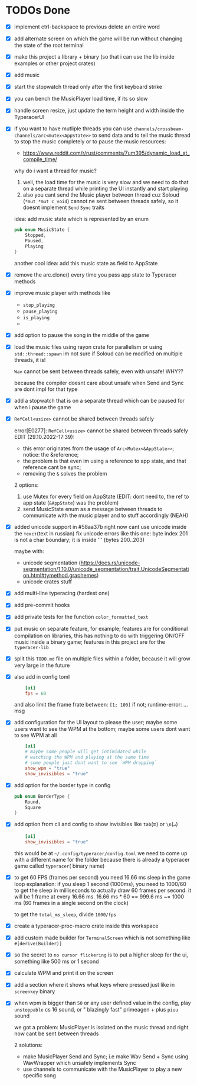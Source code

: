 # TODOs Done

- [x] implement ctrl-backspace to previous delete an entire word

- [x] add alternate screen on which the game will be run without changing the state of the root terminal

- [x] make this project a library + binary (so that i can use the lib inside examples or other project crates)

- [x] add music

- [x] start the stopwatch thread only after the first keyboard strike

- [x] you can bench the MusicPlayer load time, if its so slow

- [x] handle screen resize, just update the term height and width inside the TyperacerUI

- [x] if you want to have mutliple threads you can use `channels/crossbeam-channels/arc<mutex<AppState>>` to send data
  and to tell the music thread to stop the music completely or to pause the music
  resources:
  - https://www.reddit.com/r/rust/comments/7um395/dynamic_load_at_compile_time/

  why do i want a thread for music?
  1. well, the load time for the music is very slow and we need to do that on a separate thread while printing the UI
     instantly and start playing
  2. also you cant send the Music player between thread cuz Soloud (`*mut *mut c_void`) cannot ne sent between threads
     safely, so it doesnt implement `Send` `Sync` traits

  idea: add music state which is represented by an enum
    ```rs
    pub enum MusicState {
        Stopped,
        Paused,
        Playing
    }
    ```
  another cool idea: add this music state as field to AppState

- [x] remove the arc.clone() every time you pass app state to Typeracer methods

- [x] improve music player with methods like
  - `stop_playing`
  - `pause_playing`
  - `is_playing`
  -
- [x] add option to pause the song in the middle of the game

- [x] load the music files using rayon crate for parallelism or using `std::thread::spawn`
  im not sure if Soloud can be modified on multiple threads, it is!

  `Wav` cannot be sent between threads safely, even with unsafe! WHY??

  because the compiler doesnt care about unsafe when Send and Sync are dont impl for that type


- [x] add a stopwatch that is on a separate thread which can be paused for when i pause the game

- [x] `RefCell<usize>` cannot be shared between threads safely

  error[E0277]: `RefCell<usize>` cannot be shared between threads safely
  EDIT (29.10.2022-17:39):
  - this error originates from the usage of `Arc<Mutex<&AppState>>`; notice: the &reference;
  - the problem is that even im using a reference to app state, and that reference cant be sync;
  - removing the `&` solves the problem

  2 options:
  1. use Mutex for every field on AppState (EDIT: dont need to, the ref to app state (`&AppState`) was the problem)
  2. send MusicState enum as a message between threads to communicate
     with the music player and to stuff accordingly (NEAH)

- [x] added unicode support in #58aa37b
  right now cant use unicode inside the `текст`(text in russian)
  fix unicode errors like this one: byte index 201 is not a char boundary; it is inside '’' (bytes 200..203)

  maybe with:
  - unicode
    segmentation (https://docs.rs/unicode-segmentation/1.10.0/unicode_segmentation/trait.UnicodeSegmentation.html#tymethod.graphemes)
  - unicode crates stuff

- [x] add multi-line typeracing (hardest one)

- [x] add pre-commit hooks

- [x] add private tests for the function `color_formatted_text`

- [x] put music on separate feature, for example; features are for conditional compilation on libraries, this has
  nothing to do with triggering ON/OFF music inside a binary game; features in this project are for the `typeracer-lib`

- [x] split this `TODO.md` file on multiple files within a folder, because it will grow very large in the future

- [x] also add in config toml
    ```toml
        [ui]
        fps = 60
    ```
  and also limit the frame frate between: `[1; 100]` if not; runtime-error: ... msg

- [x] add configuration for the UI layout to please the user; maybe some users want to see the WPM at the bottom; maybe
  some users dont want to see WPM at all
    ```toml
        [ui]    
        # maybe some people will get intimidated while
        # watching the WPM and playing at the same time
        # some people just dont want to see `WPM dropping`
        show_wpm = "true"
        show_invisibles = "true"
    ```


- [x] add option for the border type in config
    ```rust
    pub enum BorderType {
        Round,
        Square
    }
    ```


- [x] add option from cli and config to show invisibles like `tab`(`⭾`) or `\n`(`↵`)

    ```toml
        [ui]
        show_invisibles = "true"
    ```
  this would be at `~/.config/typeracer/config.toml`
  we need to come up with a different name for the folder because there is already a typeracer game called `typeracer`(
  binary name)

- [x] to get 60 FPS (frames per second) you need 16.66 ms sleep in the game loop
  explanation: if you sleep 1 second (1000ms), you need to 1000/60 to get the sleep in milliseconds to actually draw 60
  frames per second. it will be 1 frame at every 16.66 ms. 16.66 ms * 60 == 999.6 ms  ~= 1000 ms (60 frames in a single
  second on the clock)

  to get the `total_ms_sleep`, divide `1000/fps`

- [x] create a typeracer-proc-macro crate inside this workspace

- [x] add custom made builder for `TerminalScreen` which is not something like `#[derive(Builder)]`


- [x] so the secret to `no cursor flickering` is to put a higher sleep for the ui, something like 500 ms or 1 second

- [x] calculate WPM and print it on the screen

- [x] add a section where it shows what keys where pressed just like in `screenkey` binary

- [x] when wpm is bigger than `50` or any user defined value in the config, play `unstoppable` cs 16 sound, or "
  blazingly fast" primeagen + plus `piuu` sound

  we got a problem:
  MusicPlayer is isolated on the music thread and right now cant be sent between threads

  2 solutions:
    - make MusicPlayer Send and Sync; i.e make Wav Send + Sync using WavWrapper which unsafely implements Sync
    - use channels to communicate with the MusicPlayer to play a new specific song
